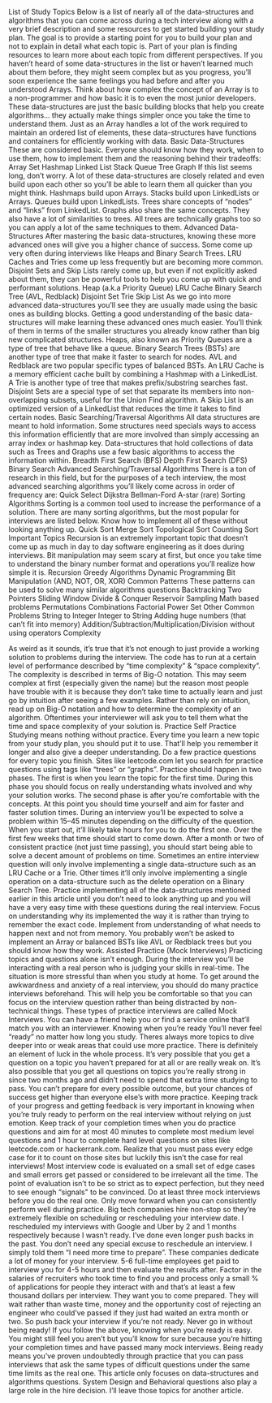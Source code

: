 List of Study Topics
Below is a list of nearly all of the data-structures and algorithms that you can come across during a tech interview along with a very brief description and some resources to get started building your study plan. The goal is to provide a starting point for you to build your plan and not to explain in detail what each topic is. Part of your plan is finding resources to learn more about each topic from different perspectives.
If you haven’t heard of some data-structures in the list or haven’t learned much about them before, they might seem complex but as you progress, you’ll soon experience the same feelings you had before and after you understood Arrays.
Think about how complex the concept of an Array is to a non-programmer and how basic it is to even the most junior developers.
These data-structures are just the basic building blocks that help you create algorithms… they actually make things simpler once you take the time to understand them. Just as an Array handles a lot of the work required to maintain an ordered list of elements, these data-structures have functions and containers for efficiently working with data.
Basic Data-Structures
These are considered basic. Everyone should know how they work, when to use them, how to implement them and the reasoning behind their tradeoffs:
Array
Set
Hashmap
Linked List
Stack
Queue
Tree
Graph
If this list seems long, don’t worry. A lot of these data-structures are closely related and even build upon each other so you’ll be able to learn them all quicker than you might think.
Hashmaps build upon Arrays. Stacks build upon LinkedLists or Arrays. Queues build upon LinkedLists. Trees share concepts of “nodes” and “links” from LinkedList. Graphs also share the same concepts. They also have a lot of similarities to trees. All trees are technically graphs too so you can apply a lot of the same techniques to them.
Advanced Data-Structures
After mastering the basic data-structures, knowing these more advanced ones will give you a higher chance of success. Some come up very often during interviews like Heaps and Binary Search Trees. LRU Caches and Tries come up less frequently but are becoming more common. Disjoint Sets and Skip Lists rarely come up, but even if not explicitly asked about them, they can be powerful tools to help you come up with quick and performant solutions.
Heap (a.k.a Priority Queue)
LRU Cache
Binary Search Tree (AVL, Redblack)
Disjoint Set
Trie
Skip List
As we go into more advanced data-structures you’ll see they are usually made using the basic ones as building blocks. Getting a good understanding of the basic data-structures will make learning these advanced ones much easier. You’ll think of them in terms of the smaller structures you already know rather than big new complicated structures.
Heaps, also known as Priority Queues are a type of tree that behave like a queue. Binary Search Trees (BSTs) are another type of tree that make it faster to search for nodes. AVL and Redblack are two popular specific types of balanced BSTs. An LRU Cache is a memory efficient cache built by combining a Hashmap with a LinkedList.
A Trie is another type of tree that makes prefix/substring searches fast. Disjoint Sets are a special type of set that separate its members into non-overlapping subsets, useful for the Union Find algorithm. A Skip List is an optimized version of a LinkedList that reduces the time it takes to find certain nodes.
Basic Searching/Traversal Algorithms
All data structures are meant to hold information. Some structures need specials ways to access this information efficiently that are more involved than simply accessing an array index or hashmap key. Data-structures that hold collections of data such as Trees and Graphs use a few basic algorithms to access the information within.
Breadth First Search (BFS)
Depth First Search (DFS)
Binary Search
Advanced Searching/Traversal Algorithms
There is a ton of research in this field, but for the purposes of a tech interview, the most advanced searching algorithms you’ll likely come across in order of frequency are:
Quick Select
Dijkstra
Bellman-Ford
A-star (rare)
Sorting Algorithms
Sorting is a common tool used to increase the performance of a solution. There are many sorting algorithms, but the most popular for interviews are listed below. Know how to implement all of these without looking anything up.
Quick Sort
Merge Sort
Topological Sort
Counting Sort
Important Topics
Recursion is an extremely important topic that doesn’t come up as much in day to day software engineering as it does during interviews. Bit manipulation may seem scary at first, but once you take time to understand the binary number format and operations you’ll realize how simple it is.
Recursion
Greedy Algorithms
Dynamic Programming
Bit Manipulation (AND, NOT, OR, XOR)
Common Patterns
These patterns can be used to solve many similar algorithms questions
Backtracking
Two Pointers
Sliding Window
Divide & Conquer
Reservoir Sampling
Math based problems
Permutations
Combinations
Factorial
Power Set
Other Common Problems
String to Integer
Integer to String
Adding huge numbers (that can’t fit into memory)
Addition/Subtraction/Multiplication/Division without using operators
Complexity

As weird as it sounds, it’s true that it’s not enough to just provide a working solution to problems during the interview. The code has to run at a certain level of performance described by “time complexity” & “space complexity”. The complexity is described in terms of Big-O notation.
This may seem complex at first (especially given the name) but the reason most people have trouble with it is because they don’t take time to actually learn and just go by intuition after seeing a few examples. Rather than rely on intuition, read up on Big-O notation and how to determine the complexity of an algorithm. Oftentimes your interviewer will ask you to tell them what the time and space complexity of your solution is.
Practice
Self Practice
Studying means nothing without practice. Every time you learn a new topic from your study plan, you should put it to use. That’ll help you remember it longer and also give a deeper understanding. Do a few practice questions for every topic you finish. Sites like leetcode.com let you search for practice questions using tags like “trees” or “graphs”.
Practice should happen in two phases. The first is when you learn the topic for the first time. During this phase you should focus on really understanding whats involved and why your solution works. The second phase is after you’re comfortable with the concepts. At this point you should time yourself and aim for faster and faster solution times.
During an interview you’ll be expected to solve a problem within 15–45 minutes depending on the difficulty of the question. When you start out, it’ll likely take hours for you to do the first one. Over the first few weeks that time should start to come down. After a month or two of consistent practice (not just time passing), you should start being able to solve a decent amount of problems on time.
Sometimes an entire interview question will only involve implementing a single data-structure such as an LRU Cache or a Trie. Other times it’ll only involve implementing a single operation on a data-structure such as the delete operation on a Binary Search Tree.
Practice implementing all of the data-structures mentioned earlier in this article until you don’t need to look anything up and you will have a very easy time with these questions during the real interview. Focus on understanding why its implemented the way it is rather than trying to remember the exact code. Implement from understanding of what needs to happen next and not from memory.
You probably won’t be asked to implement an Array or balanced BSTs like AVL or Redblack trees but you should know how they work.
Assisted Practice (Mock Interviews)
Practicing topics and questions alone isn’t enough. During the interview you’ll be interacting with a real person who is judging your skills in real-time. The situation is more stressful than when you study at home. To get around the awkwardness and anxiety of a real interview, you should do many practice interviews beforehand. This will help you be comfortable so that you can focus on the interview question rather than being distracted by non-technical things.
These types of practice interviews are called Mock Interviews. You can have a friend help you or find a service online that’ll match you with an interviewer.
Knowing when you’re ready
You’ll never feel “ready” no matter how long you study. Theres always more topics to dive deeper into or weak areas that could use more practice.
There is definitely an element of luck in the whole process. It’s very possible that you get a question on a topic you haven’t prepared for at all or are really weak on. It’s also possible that you get all questions on topics you’re really strong in since two months ago and didn’t need to spend that extra time studying to pass. You can’t prepare for every possible outcome, but your chances of success get higher than everyone else’s with more practice.
Keeping track of your progress and getting feedback is very important in knowing when you’re truly ready to perform on the real interview without relying on just emotion.
Keep track of your completion times when you do practice questions and aim for at most 40 minutes to complete most medium level questions and 1 hour to complete hard level questions on sites like leetcode.com or hackerrank.com.
Realize that you must pass every edge case for it to count on those sites but luckily this isn’t the case for real interviews! Most interview code is evaluated on a small set of edge cases and small errors get passed or considered to be irrelevant all the time. The point of evaluation isn’t to be so strict as to expect perfection, but they need to see enough “signals" to be convinced.
Do at least three mock interviews before you do the real one. Only move forward when you can consistently perform well during practice.
Big tech companies hire non-stop so they’re extremely flexible on scheduling or rescheduling your interview date. I rescheduled my interviews with Google and Uber by 2 and 1 months respectively because I wasn’t ready. I’ve done even longer push backs in the past.
You don’t need any special excuse to reschedule an interview. I simply told them “I need more time to prepare”. These companies dedicate a lot of money for your interview. 5-6 full-time employees get paid to interview you for 4-5 hours and then evaluate the results after. Factor in the salaries of recruiters who took time to find you and process only a small % of applications for people they interact with and that’s at least a few thousand dollars per interview.
They want you to come prepared. They will wait rather than waste time, money and the opportunity cost of rejecting an engineer who could’ve passed if they just had waited an extra month or two. So push back your interview if you’re not ready. Never go in without being ready!
If you follow the above, knowing when you’re ready is easy. You might still feel you aren’t but you’ll know for sure because you’re hitting your completion times and have passed many mock interviews. Being ready means you’ve proven undoubtedly through practice that you can pass interviews that ask the same types of difficult questions under the same time limits as the real one.
This article only focuses on data-structures and algorithms questions. System Design and Behavioral questions also play a large role in the hire decision. I’ll leave those topics for another article.